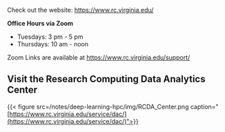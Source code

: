 Check out the website: https://www.rc.virginia.edu/

__Office Hours via Zoom__

* Tuesdays:       	3 pm - 5 pm
* Thursdays:     	10 am - noon

Zoom Links are available at https://www.rc.virginia.edu/support/

## Visit the Research Computing Data Analytics Center
{{< figure src=/notes/deep-learning-hpc/img/RCDA_Center.png caption="[https://www.rc.virginia.edu/service/dac/](https://www.rc.virginia.edu/service/dac/)">}}